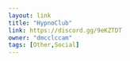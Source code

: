 ```yaml
---
layout: link
title: "HypnoClub"
link: https://discord.gg/9eKZTDT
owner: "dmcclccam"
tags: [Other,Social]
---
```

